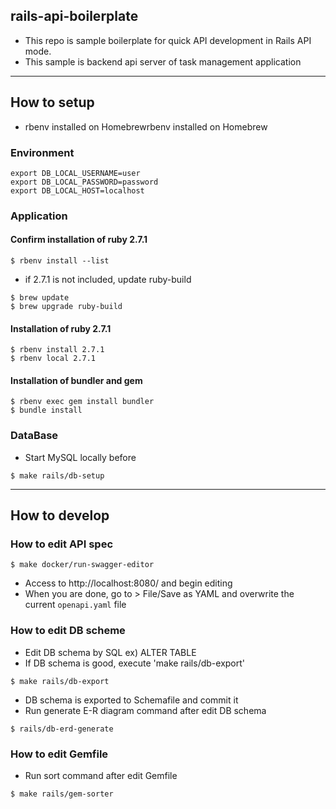 ## rails-api-boilerplate

- This repo is sample boilerplate for quick API development in Rails API mode.
- This sample is backend api server of task management application

---

## How to setup

- rbenv installed on Homebrewrbenv installed on Homebrew

### Environment

```
export DB_LOCAL_USERNAME=user
export DB_LOCAL_PASSWORD=password
export DB_LOCAL_HOST=localhost
```

### Application

#### Confirm installation of ruby 2.7.1

```
$ rbenv install --list
```

- if 2.7.1 is not included, update ruby-build

```
$ brew update
$ brew upgrade ruby-build
```

#### Installation of ruby 2.7.1

```
$ rbenv install 2.7.1
$ rbenv local 2.7.1
```

#### Installation of bundler and gem

```
$ rbenv exec gem install bundler
$ bundle install
```

### DataBase

- Start MySQL locally before

```
$ make rails/db-setup
```

---

## How to develop

### How to edit API spec

```
$ make docker/run-swagger-editor
```

- Access to http://localhost:8080/ and begin editing
- When you are done, go to > File/Save as YAML and overwrite the current `openapi.yaml` file

### How to edit DB scheme

- Edit DB schema by SQL ex) ALTER TABLE
- If DB schema is good, execute 'make rails/db-export' 

```
$ make rails/db-export
```

- DB schema is exported to Schemafile and commit it
- Run generate E-R diagram command after edit DB schema

```
$ rails/db-erd-generate
```

### How to edit Gemfile

- Run sort command after edit Gemfile 

```
$ make rails/gem-sorter
```
